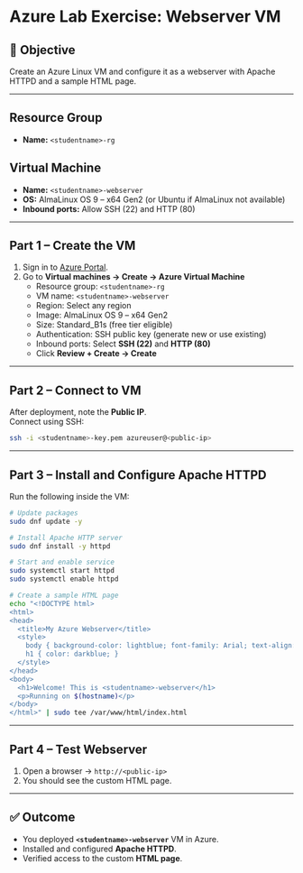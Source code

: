 # Azure Lab Exercise: Webserver VM

## 🎯 Objective
Create an Azure Linux VM and configure it as a webserver with Apache HTTPD and a sample HTML page.

---

## Resource Group
- **Name:** `<studentname>-rg`

## Virtual Machine
- **Name:** `<studentname>-webserver`
- **OS:** AlmaLinux OS 9 – x64 Gen2 (or Ubuntu if AlmaLinux not available)
- **Inbound ports:** Allow SSH (22) and HTTP (80)

---

## Part 1 – Create the VM
1. Sign in to [Azure Portal](https://portal.azure.com).  
2. Go to **Virtual machines → Create → Azure Virtual Machine**  
   - Resource group: `<studentname>-rg`  
   - VM name: `<studentname>-webserver`  
   - Region: Select any region  
   - Image: AlmaLinux OS 9 – x64 Gen2  
   - Size: Standard_B1s (free tier eligible)  
   - Authentication: SSH public key (generate new or use existing)  
   - Inbound ports: Select **SSH (22)** and **HTTP (80)**  
   - Click **Review + Create → Create**  

---

## Part 2 – Connect to VM
After deployment, note the **Public IP**.  
Connect using SSH:

```bash
ssh -i <studentname>-key.pem azureuser@<public-ip>
```

---

## Part 3 – Install and Configure Apache HTTPD
Run the following inside the VM:

```bash
# Update packages
sudo dnf update -y

# Install Apache HTTP server
sudo dnf install -y httpd

# Start and enable service
sudo systemctl start httpd
sudo systemctl enable httpd

# Create a sample HTML page
echo "<!DOCTYPE html>
<html>
<head>
  <title>My Azure Webserver</title>
  <style>
    body { background-color: lightblue; font-family: Arial; text-align: center; margin-top: 20%; }
    h1 { color: darkblue; }
  </style>
</head>
<body>
  <h1>Welcome! This is <studentname>-webserver</h1>
  <p>Running on $(hostname)</p>
</body>
</html>" | sudo tee /var/www/html/index.html
```

---

## Part 4 – Test Webserver
1. Open a browser → `http://<public-ip>`  
2. You should see the custom HTML page.

---

## ✅ Outcome
- You deployed **`<studentname>-webserver`** VM in Azure.  
- Installed and configured **Apache HTTPD**.  
- Verified access to the custom **HTML page**.
